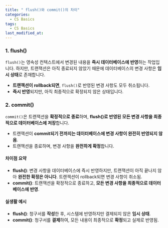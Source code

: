 ```yaml
---
title: " flush()와 commit()의 차이"
categories:
  - CS Basics
tags:
  - CS Basics
last_modified_at: 
---
```



### 1. flush()
`flush()`는 영속성 컨텍스트에서 변경된 내용을 **즉시 데이터베이스에 반영**하는 작업입니다. 하지만, 트랜잭션은 아직 종료되지 않았기 때문에 데이터베이스의 변경 사항은 **임시 상태**로 존재합니다. 

- **트랜잭션이 rollback되면**, `flush()`로 반영된 변경 사항도 모두 취소됩니다.
- **즉시 반영**되지만, 아직 최종적으로 확정되지 않은 상태입니다.

### 2. commit()
`commit()`은 트랜잭션을 **확정적으로 종료**하며, **flush()로 반영된 모든 변경 사항을 최종적으로 데이터베이스에 저장**합니다. 

- 트랜잭션이 **commit되기 전까지는 데이터베이스에 변경 사항이 완전히 반영되지 않음**.
- 트랜잭션을 종료하며, 변경 사항을 **완전하게 확정**합니다.

#### 차이점 요약
- **flush()**: 변경 사항을 데이터베이스에 즉시 반영하지만, 트랜잭션이 아직 끝나지 않아 **완전한 확정은 아니다**. 트랜잭션이 rollback되면 변경 사항이 취소됨.
- **commit()**: 트랜잭션을 확정적으로 종료하고, **모든 변경 사항을 최종적으로 데이터베이스에 반영**.

#### 실생활 예시
- **flush()**: 청구서를 **작성**한 후, 시스템에 반영하지만 결제되지 않은 **임시 상태**.
- **commit()**: 청구서를 **결제**하여, 모든 내용이 최종적으로 **확정**되고 실제로 반영됨.
